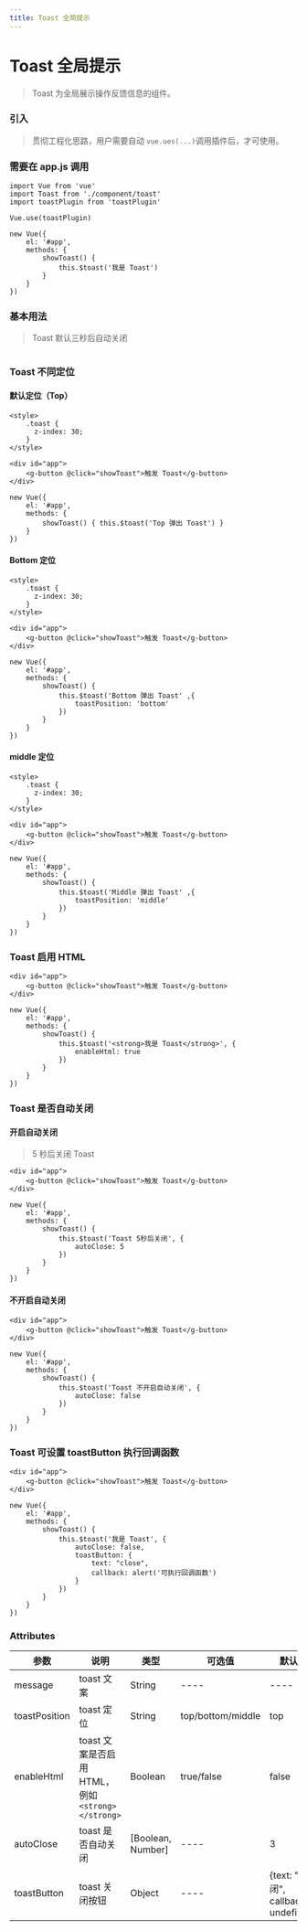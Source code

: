 ```yaml
---
title: Toast 全局提示
---
```


# Toast 全局提示
> Toast 为全局展示操作反馈信息的组件。

### 引入
> 贯彻工程化思路，用户需要自动 `vue.ues(...)`调用插件后，才可使用。

### 需要在 app.js 调用
```
import Vue from 'vue'
import Toast from './component/toast'
import toastPlugin from 'toastPlugin'

Vue.use(toastPlugin)

new Vue({
    el: '#app',
    methods: {
        showToast() {
            this.$toast('我是 Toast')
        }
    }
})
```

### 基本用法

> Toast 默认三秒后自动关闭

<div style="display: flex;">
<g-toast-top></g-toast-top><g-toast-bottom></g-toast-bottom><g-toast-middle></g-toast-middle>
</div>

### Toast 不同定位
#### 默认定位（Top）

```
<style>
    .toast {
      z-index: 30;
    }
</style>

<div id="app">
    <g-button @click="showToast">触发 Toast</g-button>
</div>

new Vue({
    el: '#app',
    methods: {
        showToast() { this.$toast('Top 弹出 Toast') }
    }
})
```

#### Bottom 定位

```
<style>
    .toast {
      z-index: 30;
    }
</style>

<div id="app">
    <g-button @click="showToast">触发 Toast</g-button>
</div>

new Vue({
    el: '#app',
    methods: {
        showToast() { 
            this.$toast('Bottom 弹出 Toast' ,{
                toastPosition: 'bottom'
            })
        }
    }
})
```

#### middle 定位

```
<style>
    .toast {
      z-index: 30;
    }
</style>

<div id="app">
    <g-button @click="showToast">触发 Toast</g-button>
</div>

new Vue({
    el: '#app',
    methods: {
        showToast() {
            this.$toast('Middle 弹出 Toast' ,{
                toastPosition: 'middle'
            })
        }
    }
})
```

### Toast 启用 HTML

<p></p>
<g-toast-enableHtml></g-toast-enableHtml>
<p></p>

```
<div id="app">
    <g-button @click="showToast">触发 Toast</g-button>
</div>

new Vue({
    el: '#app',
    methods: {
        showToast() { 
            this.$toast('<strong>我是 Toast</strong>', {
                enableHtml: true
            }) 
        }
    }
})
```

### Toast 是否自动关闭

#### 开启自动关闭

> 5 秒后关闭 Toast

<p></p>
<g-toast-autoClose></g-toast-autoClose>
<p></p>

```
<div id="app">
    <g-button @click="showToast">触发 Toast</g-button>
</div>

new Vue({
    el: '#app',
    methods: {
        showToast() { 
            this.$toast('Toast 5秒后关闭', {
                autoClose: 5
            }) 
        }
    }
})
```

#### 不开启自动关闭

<p></p>
<g-toast-autoClose-false></g-toast-autoClose-false>
<p></p>

```
<div id="app">
    <g-button @click="showToast">触发 Toast</g-button>
</div>

new Vue({
    el: '#app',
    methods: {
        showToast() { 
            this.$toast('Toast 不开启自动关闭', {
                autoClose: false
            }) 
        }
    }
})
```

### Toast 可设置 toastButton 执行回调函数

<p></p>
<g-toast-toastButton></g-toast-toastButton>
<p></p>

```
<div id="app">
    <g-button @click="showToast">触发 Toast</g-button>
</div>

new Vue({
    el: '#app',
    methods: {
        showToast() { 
            this.$toast('我是 Toast', {
                autoClose: false,
                toastButton: {
                    text: "close", 
                    callback: alert('可执行回调函数')   
                }
            }) 
        }
    }
})
```

### Attributes
| 参数 | 说明 | 类型 | 可选值 | 默认值 |
| ---- | ---- | ---- | ---- | ---- | 
| message | toast 文案 | String | ---- | ---- | 
| toastPosition | toast 定位 | String | top/bottom/middle | top | 
| enableHtml | toast 文案是否启用 HTML，例如`<strong></strong>` | Boolean | true/false | false | 
| autoClose | toast 是否自动关闭 | [Boolean, Number]  | ---- | 3 | 
| toastButton | toast 关闭按钮 | Object | ---- | {text: "关闭", callback: undefined} |

